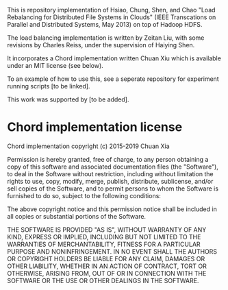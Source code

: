 This is repository implementation of Hsiao, Chung, Shen, and Chao "Load Rebalancing for Distributed File Systems in Clouds" (IEEE Transcations on Parallel and Distributed Systems, May 2013)
on top of Hadoop HDFS.

The load balancing implementation is written by Zeitan Liu, with some revisions by Charles Reiss, under the supervision of Haiying Shen.

It incorporates a Chord implementation written Chuan Xiu which is available under an MIT license (see below).

To an example of how to use this, see a seperate repository for experiment running scripts [to be linked].

This work was supported by [to be added].

# Chord implementation license

Chord implementation copyright (c) 2015-2019 Chuan Xia

Permission is hereby granted, free of charge, to any person obtaining a copy
of this software and associated documentation files (the "Software"), to deal
in the Software without restriction, including without limitation the rights
to use, copy, modify, merge, publish, distribute, sublicense, and/or sell
copies of the Software, and to permit persons to whom the Software is
furnished to do so, subject to the following conditions:

The above copyright notice and this permission notice shall be included in all
copies or substantial portions of the Software.

THE SOFTWARE IS PROVIDED "AS IS", WITHOUT WARRANTY OF ANY KIND, EXPRESS OR
IMPLIED, INCLUDING BUT NOT LIMITED TO THE WARRANTIES OF MERCHANTABILITY,
FITNESS FOR A PARTICULAR PURPOSE AND NONINFRINGEMENT. IN NO EVENT SHALL THE
AUTHORS OR COPYRIGHT HOLDERS BE LIABLE FOR ANY CLAIM, DAMAGES OR OTHER
LIABILITY, WHETHER IN AN ACTION OF CONTRACT, TORT OR OTHERWISE, ARISING FROM,
OUT OF OR IN CONNECTION WITH THE SOFTWARE OR THE USE OR OTHER DEALINGS IN THE
SOFTWARE.
